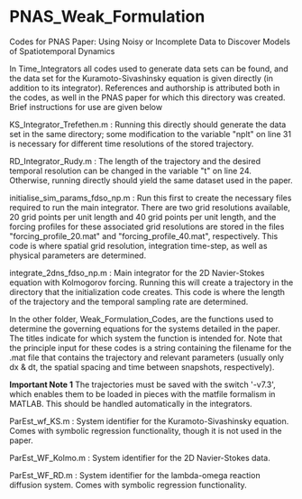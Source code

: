# PNAS_Weak_Formulation
 Codes for PNAS Paper: Using Noisy or Incomplete Data to Discover Models of Spatiotemporal Dynamics

In Time_Integrators all codes used to generate data sets can be found, and the data set for the Kuramoto-Sivashinsky equation is given directly (in addition to its integrator). References and authorship is attributed both in the codes, as well in the PNAS paper for which this directory was created. Brief instructions for use are given below

KS_Integrator_Trefethen.m : Running this directly should generate the data set in the same directory; some modification to the variable "nplt" on line 31 is necessary for different time resolutions of the stored trajectory.

RD_Integrator_Rudy.m : The length of the trajectory and the desired temporal resolution can be changed in the variable "t" on line 24. Otherwise, running directly should yield the same dataset used in the paper.

initialise_sim_params_fdso_np.m : Run this first to create the necessary files required to run the main integrator. There are two grid resolutions available, 20 grid points per unit length and 40 grid points per unit length, and the forcing profiles for these associated grid resolutions are stored in the files "forcing_profile_20.mat" and "forcing_profile_40.mat", respectively. This code is where spatial grid resolution, integration time-step, as well as physical parameters are determined.

integrate_2dns_fdso_np.m : Main integrator for the 2D Navier-Stokes equation with Kolmogorov forcing. Running this will create a trajectory in the directory that the initialization code creates. This code is where the length of the trajectory and the temporal sampling rate are determined.

In the other folder, Weak_Formulation_Codes, are the functions used to determine the governing equations for the systems detailed in the paper. The titles indicate for which system the function is intended for. Note that the principle input for these codes is a string containing the filename for the .mat file that contains the trajectory and relevant parameters (usually only dx & dt, the spatial spacing and time between snapshots, respectively). 

**Important Note 1**
The trajectories must be saved with the switch '-v7.3', which enables them to be loaded in pieces with the matfile formalism in MATLAB. This should be handled automatically in the integrators.

ParEst_wf_KS.m : System identifier for the Kuramoto-Sivashinsky equation. Comes with symbolic regression functionality, though it is not used in the paper.

ParEst_WF_Kolmo.m : System identifier for the 2D Navier-Stokes data.

ParEst_WF_RD.m : System identifier for the lambda-omega reaction diffusion system. Comes with symbolic regression functionality.
